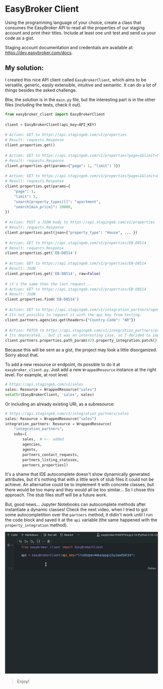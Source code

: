 # EasyBroker Client

Using the programming language of your choice, create a class that consumes the EasyBroker API to read all the properties of our staging account and print their titles. Include at least one unit test and send us your code as a gist.

Staging account documentation and credentials are available at: https://dev.easybroker.com/docs.

## My solution:

I created this nice API client called `EasyBrokerClient`, which aims to be versatile, generic, easily extensible, intuitive and semantic. It can do a lot of things besides the asked challenge.

Btw, the solution is in the `main.py` file, but the interesting part is in the other files (including the tests, check it out).

```python
from easybroker_client import EasyBrokerClient

client = EasyBrokerClient(api_key=API_KEY)

# Action: GET to https://api.stagingeb.com/v1/properties
# Result: requests.Response
client.properties.get()

# Action: GET to https://api.stagingeb.com/v1/properties?page=1&limit=5"
# Result: requests.Response
client.properties.get(params={"page": 1, "limit": 5})

# Action: GET to https://api.stagingeb.com/v1/properties?page=1&limit=5&search[property_types][]=apartment&search[min_price]=10000
# Result: requests.Response
client.properties.get(params={
    "page": 1,
    "limit": 5,
    "search[property_types][]": "apartment",
    "search[min_price]": 10000,
})

# Action: POST a JSON body to https://api.stagingeb.com/v1/properties
# Result: requests.Response
client.properties.post(json={"property_type": "House", ... })

# Action: GET to https://api.stagingeb.com/v1/properties/EB-D8514
# Result: requests.Response
client.properties.get('EB-D8514')

# Action: GET to https://api.stagingeb.com/v1/properties/EB-D8514
# Result: JSON
client.properties.get('EB-D8514', raw=False)

# it's the same than the last request...
# Action: GET to https://api.stagingeb.com/v1/properties/EB-D8514
# Result: JSON
client.properties.find('EB-D8514')

# Action: GET to https://api.stagingeb.com/v1/integration_partners/agencies
# Its not possible to request it with the api key from testing.
client.partners.agencies.get(headers={"Country-Code": "AR"})

# Action: PATCH to https://api.stagingeb.com/v1/integration_partners/properties/{property_id}/property_integration
# Its deprecated... but it was an interesting case, so I decided to implement it.
client.partners.properties.path_param(42).property_integration.patch()
```

Because this will be sent as a gist, the project may look a little disorganized. Sorry about that.

To add a new resource or endpoint, its possible to do it at `easybroker_client.py`. Just add a new `WrappedResource` instance at the right level. For example, at root level:

```python
# https://api.stagingeb.com/v1/sales
sales: Resource = WrappedResource("sales")
setattr(EasyBrokerClient, 'sales', sales)
```

Or including an already existing URI, as a subresource:

```python
# https://api.stagingeb.com/v1/integration_partners/sales
sales: Resource = WrappedResource("sales")
integration_partners: Resource = WrappedResource(
    "integration_partners",
    subs=[
        sales,  # <-- added
        agencies,
        agents,
        partners_contact_requests,
        partners_listing_statuses,
        partners_properties])
```

It's a shame that IDE autocomplete doesn't show dynamically generated attributes, but it's nothing that with a little work of stub files it could not be achieve. An alternative could be to implement it with concrete classes, but there would be too many and they would all be too similar... So I chose this approach. The stub files stuff will be a future work.

But, good news... Jupyter Notebooks can autocomplete methods after instantiate a dynamic classes! Check the next video, when I tried to got some autocompletition over the `partners` method, it didin't work until I run the code block and saved it at the `api` variable (the same happened with the `property_integration` method).

![Jupyter Notebooks](./misc/autocomplete.gif)

> Enjoy!